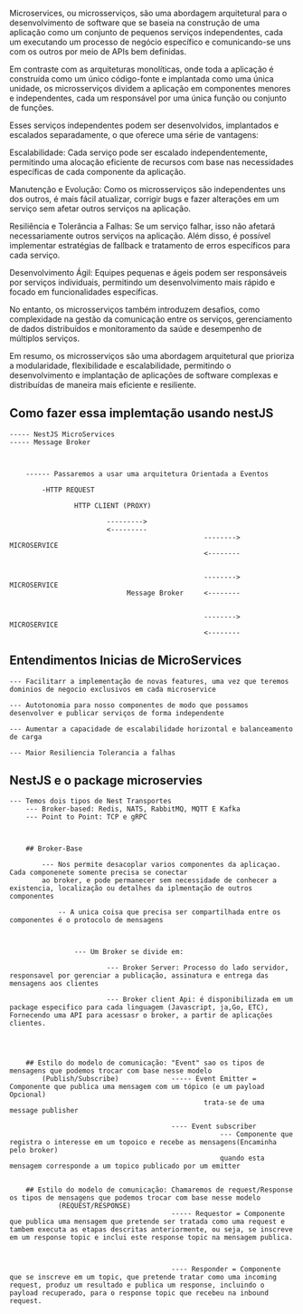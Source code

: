 Microservices, ou microsserviços, são uma abordagem arquitetural para o desenvolvimento de software que se baseia na construção de uma aplicação como um conjunto de pequenos serviços independentes, cada um executando um processo de negócio específico e comunicando-se uns com os outros por meio de APIs bem definidas.

Em contraste com as arquiteturas monolíticas, onde toda a aplicação é construída como um único código-fonte e implantada como uma única unidade, os microsserviços dividem a aplicação em componentes menores e independentes, cada um responsável por uma única função ou conjunto de funções.

Esses serviços independentes podem ser desenvolvidos, implantados e escalados separadamente, o que oferece uma série de vantagens:

Escalabilidade: Cada serviço pode ser escalado independentemente, permitindo uma alocação eficiente de recursos com base nas necessidades específicas de cada componente da aplicação.

Manutenção e Evolução: Como os microsserviços são independentes uns dos outros, é mais fácil atualizar, corrigir bugs e fazer alterações em um serviço sem afetar outros serviços na aplicação.

Resiliência e Tolerância a Falhas: Se um serviço falhar, isso não afetará necessariamente outros serviços na aplicação. Além disso, é possível implementar estratégias de fallback e tratamento de erros específicos para cada serviço.

Desenvolvimento Ágil: Equipes pequenas e ágeis podem ser responsáveis por serviços individuais, permitindo um desenvolvimento mais rápido e focado em funcionalidades específicas.

No entanto, os microsserviços também introduzem desafios, como complexidade na gestão da comunicação entre os serviços, gerenciamento de dados distribuídos e monitoramento da saúde e desempenho de múltiplos serviços.

Em resumo, os microsserviços são uma abordagem arquitetural que prioriza a modularidade, flexibilidade e escalabilidade, permitindo o desenvolvimento e implantação de aplicações de software complexas e distribuídas de maneira mais eficiente e resiliente.


## Como fazer essa implemtação usando nestJS

    ----- NestJS MicroServices
    ----- Message Broker



        ------ Passaremos a usar uma arquitetura Orientada a Eventos

            -HTTP REQUEST 

                    HTTP CLIENT (PROXY)

                            --------->
                            <---------
                                                    -------->       MICROSERVICE
                                                    <--------


                                                    -------->       MICROSERVICE
                                 Message Broker     <--------

                                                    
                                                    -------->       MICROSERVICE
                                                    <--------


## Entendimentos Inicias de MicroServices

    --- Facilitarr a implementação de novas features, uma vez que teremos dominios de negocio exclusivos em cada microservice

    --- Autotonomia para nosso componentes de modo que possamos desenvolver e publicar serviços de forma independente 

    --- Aumentar a capacidade de escalabilidade horizontal e balanceamento de carga
    
    --- Maior Resiliencia Tolerancia a falhas 


## NestJS e o package microservies

    --- Temos dois tipos de Nest Transportes
        --- Broker-based: Redis, NATS, RabbitMQ, MQTT E Kafka
        --- Point to Point: TCP e gRPC



        ## Broker-Base

            --- Nos permite desacoplar varios componentes da aplicaçao. Cada componenete somente precisa se conectar 
            ao broker, e pode permanecer sem necessidade de conhecer a existencia, localização ou detalhes da iplmentação de outros componentes

                -- A unica coisa que precisa ser compartilhada entre os componentes é o protocolo de mensagens



                    --- Um Broker se divide em: 

                            --- Broker Server: Processo do lado servidor, responsavel por gerenciar a publicação, assinatura e entrega das mensagens aos clientes

                            --- Broker client Api: é disponibilizada em um package especifico para cada linguagem (Javascript, ja,Go, ETC), Fornecendo uma API para acessasr o broker, a partir de aplicações clientes.




        ## Estilo do modelo de comunicação: "Event" sao os tipos de mensagens que podemos trocar com base nesse modelo 
            (Publish/Subscribe)             ----- Event Emitter = Componente que publica uma mensagem com um tópico (e um payload Opcional)
                                                    trata-se de uma message publisher

                                            ---- Event subscriber 
                                                        --- Componente que registra o interesse em um topoico e recebe as mensagens(Encaminha pelo broker)
                                                        quando esta mensagem corresponde a um topico publicado por um emitter 


        ## Estilo do modelo de comunicação: Chamaremos de request/Response os tipos de mensagens que podemos trocar com base nesse modelo
                (REQUEST/RESPONSE)      
                                            ----- Requestor = Componente que publica uma mensagem que pretende ser tratada como uma request e tambem executa as etapas descritas anteriormente, ou seja, se inscreve em um response topic e inclui este response topic na mensagem publica.



                                            ---- Responder = Componente que se inscreve em um topic, que pretende tratar como uma incoming request, produz um resultado e publica um response, incluindo o payload recuperado, para o response topic que recebeu na inbound request.
